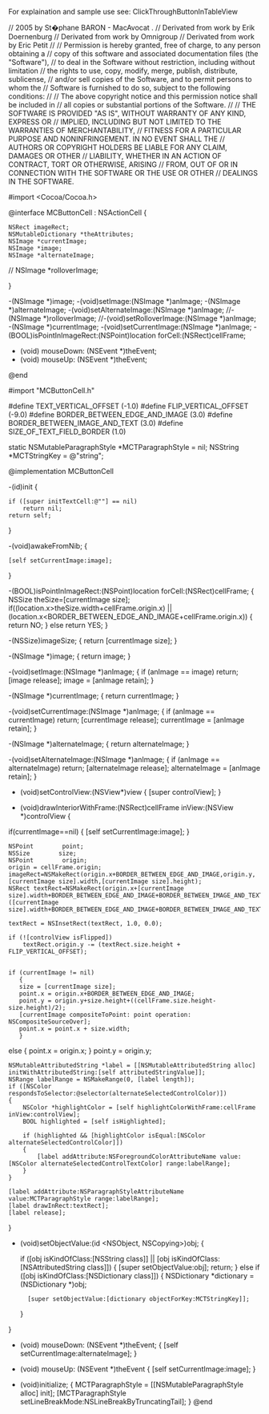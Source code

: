 For explaination and sample use see: ClickThroughButtonInTableView

    


//  2005 by St�phane BARON - MacAvocat .
//  Derivated from work by Erik Doernenburg
//  Derivated from work by Omnigroup
//  Derivated from work by Eric Petit
//
//  Permission is hereby granted, free of charge, to any person obtaining a
//  copy of this software and associated documentation files (the "Software"),
//  to deal in the Software without restriction, including without limitation
//  the rights to use, copy, modify, merge, publish, distribute, sublicense,
//  and/or sell copies of the Software, and to permit persons to whom the
//  Software is furnished to do so, subject to the following conditions:
//
//  The above copyright notice and this permission notice shall be included in
//  all copies or substantial portions of the Software.
// 
//  THE SOFTWARE IS PROVIDED "AS IS", WITHOUT WARRANTY OF ANY KIND, EXPRESS OR
//  IMPLIED, INCLUDING BUT NOT LIMITED TO THE WARRANTIES OF MERCHANTABILITY,
//  FITNESS FOR A PARTICULAR PURPOSE AND NONINFRINGEMENT. IN NO EVENT SHALL THE
//  AUTHORS OR COPYRIGHT HOLDERS BE LIABLE FOR ANY CLAIM, DAMAGES OR OTHER
//  LIABILITY, WHETHER IN AN ACTION OF CONTRACT, TORT OR OTHERWISE, ARISING
//  FROM, OUT OF OR IN CONNECTION WITH THE SOFTWARE OR THE USE OR OTHER
//  DEALINGS IN THE SOFTWARE.
 
#import <Cocoa/Cocoa.h>

@interface MCButtonCell : NSActionCell { 
	
	NSRect imageRect;
	NSMutableDictionary *theAttributes;
	NSImage *currentImage;
	NSImage *image;
	NSImage *alternateImage;
//	NSImage *rolloverImage;
	
}

-(NSImage *)image;
-(void)setImage:(NSImage *)anImage;
-(NSImage *)alternateImage;
-(void)setAlternateImage:(NSImage *)anImage;
//-(NSImage *)rolloverImage;
//-(void)setRolloverImage:(NSImage *)anImage;
-(NSImage *)currentImage;
-(void)setCurrentImage:(NSImage *)anImage;
-(BOOL)isPointInImageRect:(NSPoint)location forCell:(NSRect)cellFrame;
- (void) mouseDown: (NSEvent *)theEvent;
- (void) mouseUp: (NSEvent *)theEvent;


@end


#import "MCButtonCell.h"

#define TEXT_VERTICAL_OFFSET (-1.0)
#define FLIP_VERTICAL_OFFSET (-9.0)
#define BORDER_BETWEEN_EDGE_AND_IMAGE (3.0)
#define BORDER_BETWEEN_IMAGE_AND_TEXT (3.0)
#define SIZE_OF_TEXT_FIELD_BORDER (1.0)

static NSMutableParagraphStyle *MCTParagraphStyle = nil;
NSString *MCTStringKey = @"string";

@implementation MCButtonCell



-(id)init
{
	
    if ([super initTextCell:@""] == nil)
        return nil;
	return self;
	
}

-(void)awakeFromNib;
{
	
	[self setCurrentImage:image];
	
}

-(BOOL)isPointInImageRect:(NSPoint)location forCell:(NSRect)cellFrame;
{
	NSSize theSize=[currentImage size];
	if((location.x>theSize.width+cellFrame.origin.x) || (location.x<BORDER_BETWEEN_EDGE_AND_IMAGE+cellFrame.origin.x))
	{
		return NO;
	}
	else
		return YES;
}


-(NSSize)imageSize;
{
return [currentImage size];
}

-(NSImage *)image;
{
	return image;
}

-(void)setImage:(NSImage *)anImage;
{
    if (anImage == image)
        return;
    [image release];
    image = [anImage retain];
}

-(NSImage *)currentImage;
{
return currentImage;
}

-(void)setCurrentImage:(NSImage *)anImage;
{
    if (anImage == currentImage)
        return;
    [currentImage release];
    currentImage = [anImage retain];
}

-(NSImage *)alternateImage;
{
return alternateImage;
}

-(void)setAlternateImage:(NSImage *)anImage;
{
    if (anImage == alternateImage)
        return;
    [alternateImage release];
    alternateImage = [anImage retain];
}

- (void)setControlView:(NSView*)view
{
[super controlView];
}

- (void)drawInteriorWithFrame:(NSRect)cellFrame inView:(NSView *)controlView
{

if(currentImage==nil)
{
[self setCurrentImage:image];
}


	NSPoint        point;
	NSSize        size;
	NSPoint        origin;	
	origin = cellFrame.origin;
	imageRect=NSMakeRect(origin.x+BORDER_BETWEEN_EDGE_AND_IMAGE,origin.y,[currentImage size].width,[currentImage size].height);
	NSRect textRect=NSMakeRect(origin.x+[currentImage size].width+BORDER_BETWEEN_EDGE_AND_IMAGE+BORDER_BETWEEN_IMAGE_AND_TEXT,origin.y,cellFrame.size.width-([currentImage size].width+BORDER_BETWEEN_EDGE_AND_IMAGE+BORDER_BETWEEN_IMAGE_AND_TEXT),cellFrame.size.height);

    textRect = NSInsetRect(textRect, 1.0, 0.0);

    if (![controlView isFlipped])
        textRect.origin.y -= (textRect.size.height + FLIP_VERTICAL_OFFSET);


	if (currentImage != nil)
       {
       size = [currentImage size];
       point.x = origin.x+BORDER_BETWEEN_EDGE_AND_IMAGE;
       point.y = origin.y+size.height+((cellFrame.size.height-size.height)/2);
       [currentImage compositeToPoint: point operation:  NSCompositeSourceOver];
       point.x = point.x + size.width;
       }
   else
       {
       point.x = origin.x;
       }
   point.y = origin.y;


	NSMutableAttributedString *label = [[NSMutableAttributedString alloc] initWithAttributedString:[self attributedStringValue]];
    NSRange labelRange = NSMakeRange(0, [label length]);
    if ([NSColor respondsToSelector:@selector(alternateSelectedControlColor)]) 
	{
        NSColor *highlightColor = [self highlightColorWithFrame:cellFrame inView:controlView];
        BOOL highlighted = [self isHighlighted];

        if (highlighted && [highlightColor isEqual:[NSColor alternateSelectedControlColor]]) 
		{
            [label addAttribute:NSForegroundColorAttributeName value:[NSColor alternateSelectedControlTextColor] range:labelRange];
        }
    }

    [label addAttribute:NSParagraphStyleAttributeName value:MCTParagraphStyle range:labelRange];
    [label drawInRect:textRect];
    [label release];

}


- (void)setObjectValue:(id <NSObject, NSCopying>)obj;
{

    if ([obj isKindOfClass:[NSString class]] || [obj isKindOfClass:[NSAttributedString class]]) {
        [super setObjectValue:obj];
        return;
    } else if ([obj isKindOfClass:[NSDictionary class]]) {
        NSDictionary *dictionary = (NSDictionary *)obj;
        
        [super setObjectValue:[dictionary objectForKey:MCTStringKey]];
    }

}


- (void) mouseDown: (NSEvent *)theEvent;
{
[self setCurrentImage:alternateImage];
}

- (void) mouseUp: (NSEvent *)theEvent
{
[self setCurrentImage:image];
}

+ (void)initialize;
{
	MCTParagraphStyle = [[NSMutableParagraphStyle alloc] init];
    [MCTParagraphStyle setLineBreakMode:NSLineBreakByTruncatingTail];
}
@end


